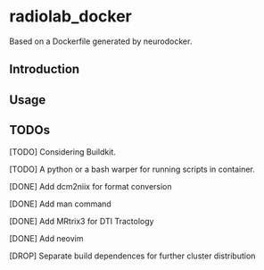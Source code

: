 # radiolab_docker

Based on a Dockerfile generated by neurodocker.

## Introduction

## Usage

## TODOs

[TODO] Considering Buildkit.

[TODO] A python or a bash warper for running scripts in container.

[DONE] Add dcm2niix for format conversion

[DONE] Add man command

[DONE] Add MRtrix3 for DTI Tractology

[DONE] Add neovim

[DROP] Separate build dependences for further cluster distribution
